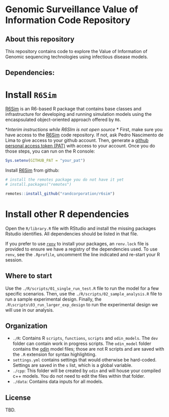 # Genomic Surveillance Value of Information Code Repository

## About this repository

This repository contains code to explore the Value of Information of Genomic sequencing technologies using infectious disease models.

## Dependencies:

# Install `R6Sim`

[R6Sim](https://github.com/randcorporation/R6Sim/) is an R6-based R package that contains base classes and infrastructure for developing and running simulation models using the encaspsulated object-oriented approach offered by `R6`.

**Interim instructions while R6SIm is not open source*
*
First, make sure you have access to the [R6Sim](https://github.com/randcorporation/R6Sim/) code repository. If not, ask Pedro Nascimento de Lima to give access to your github account. Then, generate a [github personal access token (PAT)](https://docs.github.com/en/authentication/keeping-your-account-and-data-secure/managing-your-personal-access-tokens) with access to your account. Once you do those steps, you can run on the R console:


```r
Sys.setenv(GITHUB_PAT = "your_pat")
```

Install [R6Sim](https://github.com/randcorporation/R6Sim/) from github:

```r
# install the remotes package you do not have it yet
# install.packages("remotes")

remotes::install_github("randcorporation/r6sim")

```

# Install other R dependencies

Open the `R/library.R` file with RStudio and install the missing packages Rstudio identifies. All dependencies should be listed in that file.

If you prefer to use [`renv`](https://rstudio.github.io/renv/articles/renv.html) to install your packages, an `renv.lock` file is provided to ensure we have a registry of the dependencies used. To use `renv`, see the `.Rprofile`, uncomment the line indicated and re-start your R session.

## Where to start

Use the `./R/scripts/01_single_run_test.R` file to run the model for a few specific scenarios. Then, use the `./R/scripts/02_sample_analysis.R` file to run a sample experimental design. Finally, the `.R\scripts\03_run_larger_exp_design` to run the experimental design we will use in our analysis.

## Organization

- `./R`: Contains R `scripts`, `functions`, `scripts` and `odin_models`. The `dev` folder can contain work in progress scripts. The `odin_model` folder contains the [odin](https://mrc-ide.github.io/odin/index.html) model files; those are not R scripts and are saved with the `.R` extension for syntax highlighting.
- `settings.yml` contains settings that would otherwise be hard-coded. Settings are saved in the `s` list, which is a global variable.
- `./cpp`: This folder will be created by `odin` and will house your compiled c++ models. You do not need to edit the files within that folder.
- `./data`: Contains data inputs for all models.

## License
TBD.
